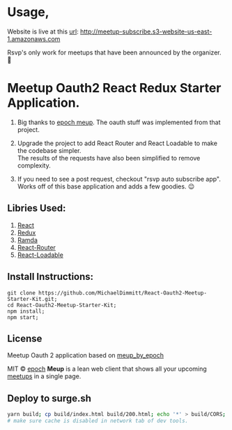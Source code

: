 # Usage,
Website is live at this [url](http://meetup-subscribe.s3-website-us-east-1.amazonaws.com): http://meetup-subscribe.s3-website-us-east-1.amazonaws.com

Rsvp's only work for meetups that have been announced by the organizer. 🧐

# Meetup Oauth2 React Redux Starter Application.

1) Big thanks to [epoch meup](https://github.com/epoch/meup). The oauth stuff was implemented from that project.

2) Upgrade the project to add React Router and React Loadable to make the codebase simpler.
<br/>The results of the requests have also been simplified to remove complexity.

3) If you need to see a post request, checkout "rsvp auto subscribe app".
<br/>Works off of this base application and adds a few goodies. 😉

## Libries Used:
1) [React](https://facebook.github.io/react/)
2) [Redux](https://github.com/reactjs/redux)
3) [Ramda](http://ramdajs.com/)
4) [React-Router]()
5) [React-Loadable]()

## Install Instructions:
```
git clone https://github.com/MichaelDimmitt/React-Oauth2-Meetup-Starter-Kit.git;
cd React-Oauth2-Meetup-Starter-Kit;
npm install;
npm start;
```

## License
Meetup Oauth 2 application based on [meup_by_epoch](https://github.com/epoch/meup/)

MIT © [epoch](https://github.com/epoch)
**Meup** is a lean web client that shows all your upcoming [meetups](https://www.meetup.com/) in a single page.

## Deploy to surge.sh
```bash
yarn build; cp build/index.html build/200.html; echo '*' > build/CORS; surge build meetup-subscribe.surge.sh
# make sure cache is disabled in network tab of dev tools.
```
